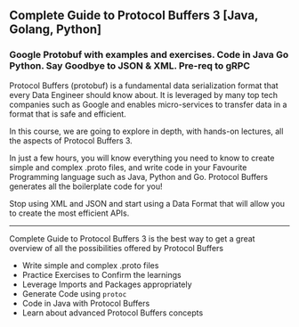 ## Complete Guide to Protocol Buffers 3 [Java, Golang, Python]
### Google Protobuf with examples and exercises. Code in Java Go Python. Say Goodbye to JSON & XML. Pre-req to gRPC 
Protocol Buffers (protobuf) is a fundamental data serialization format that every Data Engineer should know about. It is leveraged by many top tech companies such as Google and enables micro-services to transfer data in a format that is safe and efficient. 

In this course, we are going to explore in depth, with hands-on lectures, all the aspects of Protocol Buffers 3. 

In just a few hours, you will know everything you need to know to create simple and complex .proto files, and write code in your Favourite Programming language such as Java, Python and Go. Protocol Buffers generates all the boilerplate code for you!

Stop using XML and JSON and start using a Data Format that will allow you to create the most efficient APIs. 

---------------------------------

Complete Guide to Protocol Buffers 3 is the best way to get a great overview of all the possibilities offered by Protocol Buffers

* Write simple and complex .proto files
* Practice Exercises to Confirm the learnings
* Leverage Imports and Packages appropriately
* Generate Code using `protoc`
* Code in Java with Protocol Buffers
* Learn about advanced Protocol Buffers concepts